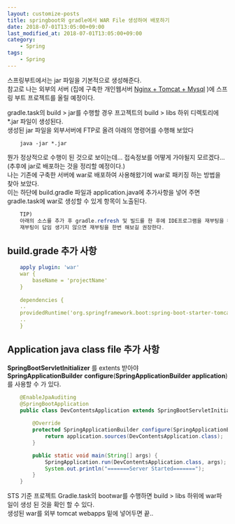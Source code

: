 ```yaml
---
layout: customize-posts
title: springboot와 gradle에서 WAR File 생성하여 배포하기
date: 2018-07-01T13:05:00+09:00
last_modified_at: 2018-07-01T13:05:00+09:00
category:
    - Spring
tags:
    - Spring 
---
```


스프링부트에서는 jar 파일을 기본적으로 생성해준다.  
참고로 나는 외부의 서버 (집에 구축한 개인웹서버 [Nginx + Tomcat + Mysql](http://sksggg123.tistory.com/entry/Centos-7-Nginx-Tomcat-%EA%B5%AC%EC%B6%95-%EB%B0%8F-%EC%84%A4%EC%A0%95?category=1019205) )에 스프링 부트 프로젝트를 올릴 예정이다.  

gradle.task의 build > jar를 수행할 경우 프고젝트의 build > libs 하위 디렉토리에 *.jar 파일이 생성된다.  
생성된 jar 파일을 외부서버에 FTP로 올려 아래의 명령어를 수행해 보았다
```shellscript
    java -jar *.jar
```
뭔가 정상적으로 수행이 된 것으로 보이는데... 접속정보를 어떻게 가야될지 모르겠다...  
(추후에 jar로 배포하는 것을 정리할 예정이다.)  
나는 기존에 구축한 서버에 war로 배포하여 사용해왔기에 war로 패키징 하는 방법을 찾아 보았다.  
이는 하단에 build.gradle 파일과 application.java에 추가사항을 넣어 주면 gradle.task에 war로 생성할 수 있게 항목이 노출된다.
```java
    TIP) 
    아래의 소스를 추가 후 gradle.refresh 및 빌드를 한 후에 IDE프로그램을 재부팅을 해줘야 생기더라..
    재부팅이 답임 생기지 않으면 재부팅을 한번 해보길 권장한다.
```


## build.grade 추가 사항

```yaml
    apply plugin: 'war'
    war {
        baseName = 'projectName'    
    }
    
    dependencies {
    ..
    providedRuntime('org.springframework.boot:spring-boot-starter-tomcat')
    ..
    }
```
## Application java class file 추가 사항  
**SpringBootServletInitializer** 를 extents 받아야  
**SpringApplicationBuilder** **configure**(**SpringApplicationBuilder application**)를 사용할 수 가 있다.
```java
    @EnableJpaAuditing
    @SpringBootApplication
    public class DevContentsApplication extends SpringBootServletInitializer {
        
        @Override
        protected SpringApplicationBuilder configure(SpringApplicationBuilder application) {
            return application.sources(DevContentsApplication.class);
        }

        public static void main(String[] args) {
            SpringApplication.run(DevContentsApplication.class, args);
            System.out.println("=======Server Started=======");
        }
    }
```

STS 기준 프로젝트 Gradle.task의 bootwar를 수행하면 build > libs 하위에 war파일이 생성 된 것을 확인 할 수 있다.  
생성된 war를 외부 tomcat webapps 밑에 넣어두면 끝..  

